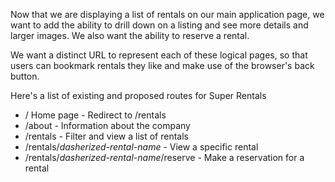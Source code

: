 Now that we are displaying a list of rentals on our main application page, we want to add the ability to drill down on a listing and see more details and larger images.
We also want the ability to reserve a rental.

We want a distinct URL to represent each of these logical pages, so that users can bookmark rentals they like and make use of the browser's back button.

Here's a list of existing and proposed routes for Super Rentals

* / Home page - Redirect to /rentals
* /about - Information about the company 
* /rentals - Filter and view a list of rentals
* /rentals/_dasherized-rental-name_ - View a specific rental
* /rentals/_dasherized-rental-name_/reserve - Make a reservation for a rental
